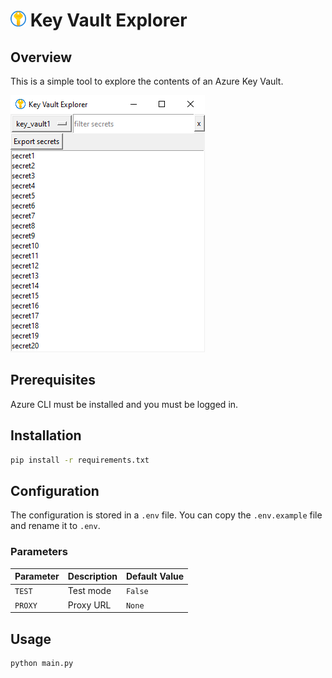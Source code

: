 # <img src="icon.png" alt="drawing" width="25"/> Key Vault Explorer

## Overview

This is a simple tool to explore the contents of an Azure Key Vault.

![Screenshot](screenshot.png)

## Prerequisites

Azure CLI must be installed and you must be logged in.

## Installation

```bash
pip install -r requirements.txt
```

## Configuration

The configuration is stored in a `.env` file. You can copy the `.env.example` file and rename it to `.env`.

### Parameters

| Parameter | Description | Default Value |
|-----------|-------------|---------------|
| `TEST`    | Test mode   | `False`       |
| `PROXY`   | Proxy URL   | `None`        |

## Usage

```bash
python main.py
```
